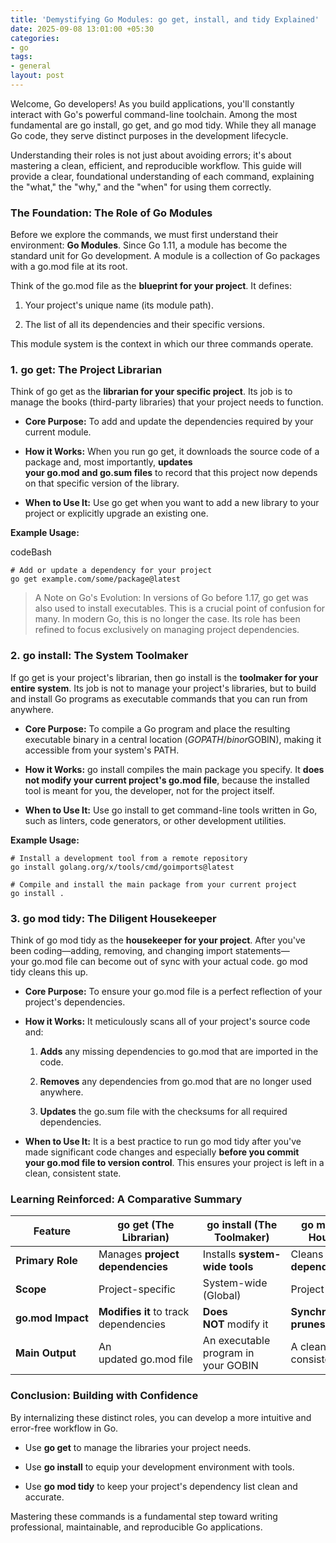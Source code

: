 ```yaml
---
title: 'Demystifying Go Modules: go get, install, and tidy Explained'
date: 2025-09-08 13:01:00 +05:30
categories:
- go
tags:
- general
layout: post
---
```


Welcome, Go developers! As you build applications, you'll constantly interact with Go's powerful command-line toolchain. Among the most fundamental are go install, go get, and go mod tidy. While they all manage Go code, they serve distinct purposes in the development lifecycle.

Understanding their roles is not just about avoiding errors; it's about mastering a clean, efficient, and reproducible workflow. This guide will provide a clear, foundational understanding of each command, explaining the "what," the "why," and the "when" for using them correctly.

### The Foundation: The Role of Go Modules

Before we explore the commands, we must first understand their environment: **Go Modules**. Since Go 1.11, a module has become the standard unit for Go development. A module is a collection of Go packages with a go.mod file at its root.

Think of the go.mod file as the **blueprint for your project**. It defines:

1. Your project's unique name (its module path).

2. The list of all its dependencies and their specific versions.

This module system is the context in which our three commands operate.

### 1. go get: The Project Librarian

Think of go get as the **librarian for your specific project**. Its job is to manage the books (third-party libraries) that your project needs to function.

* **Core Purpose:** To add and update the dependencies required by your current module.

* **How it Works:** When you run go get, it downloads the source code of a package and, most importantly, **updates your go.mod and go.sum files** to record that this project now depends on that specific version of the library.

* **When to Use It:** Use go get when you want to add a new library to your project or explicitly upgrade an existing one.

**Example Usage:**

codeBash

    # Add or update a dependency for your project
    go get example.com/some/package@latest

> A Note on Go's Evolution: In versions of Go before 1.17, go get was also used to install executables. This is a crucial point of confusion for many. In modern Go, this is no longer the case. Its role has been refined to focus exclusively on managing project dependencies.

### 2. go install: The System Toolmaker

If go get is your project's librarian, then go install is the **toolmaker for your entire system**. Its job is not to manage your project's libraries, but to build and install Go programs as executable commands that you can run from anywhere.

* **Core Purpose:** To compile a Go program and place the resulting executable binary in a central location ($GOPATH/bin or $GOBIN), making it accessible from your system's PATH.

* **How it Works:** go install compiles the main package you specify. It **does not modify your current project's go.mod file**, because the installed tool is meant for you, the developer, not for the project itself.

* **When to Use It:** Use go install to get command-line tools written in Go, such as linters, code generators, or other development utilities.

**Example Usage:**

    # Install a development tool from a remote repository
    go install golang.org/x/tools/cmd/goimports@latest
    
    # Compile and install the main package from your current project
    go install .

### 3. go mod tidy: The Diligent Housekeeper

Think of go mod tidy as the **housekeeper for your project**. After you've been coding—adding, removing, and changing import statements—your go.mod file can become out of sync with your actual code. go mod tidy cleans this up.

* **Core Purpose:** To ensure your go.mod file is a perfect reflection of your project's dependencies.

* **How it Works:** It meticulously scans all of your project's source code and:

  1. **Adds** any missing dependencies to go.mod that are imported in the code.

  2. **Removes** any dependencies from go.mod that are no longer used anywhere.

  3. **Updates** the go.sum file with the checksums for all required dependencies.

* **When to Use It:** It is a best practice to run go mod tidy after you've made significant code changes and especially **before you commit your go.mod file to version control**. This ensures your project is left in a clean, consistent state.

### Learning Reinforced: A Comparative Summary

| **Feature** | **go get (The Librarian)** | **go install (The Toolmaker)** | **go mod tidy (The Housekeeper)** |
| --- | --- | --- | --- |
| **Primary Role** | Manages **project dependencies** | Installs **system-wide tools** | Cleans up **project dependencies** |
| **Scope** | Project-specific | System-wide (Global) | Project-specific |
| **go.mod Impact** | **Modifies it** to track dependencies | **Does NOT** modify it | **Synchronizes and prunes it** |
| **Main Output** | An updated go.mod file | An executable program in your GOBIN | A clean, consistent go.mod file |

### Conclusion: Building with Confidence

By internalizing these distinct roles, you can develop a more intuitive and error-free workflow in Go.

* Use **go get** to manage the libraries your project needs.

* Use **go install** to equip your development environment with tools.

* Use **go mod tidy** to keep your project's dependency list clean and accurate.

Mastering these commands is a fundamental step toward writing professional, maintainable, and reproducible Go applications.
